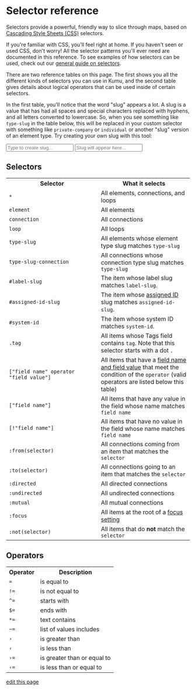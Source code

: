 # Selector reference

Selectors provide a powerful, friendly way to slice through maps,
based on [Cascading Style Sheets (CSS)](https://developer.mozilla.org/en-US/docs/Web/CSS) selectors.

If you're familiar with CSS, you'll feel right at home. If you haven't seen or used CSS, don't worry! All the selector patterns you'll ever need are documented in this reference. To see examples of how selectors can be used, check out our [general guide on selectors](/guides/selectors.html).

There are two reference tables on this page. The first shows you all the different kinds of selectors you can use in Kumu, and the second table gives details about logical operators that can be used inside of certain selectors.

In the first table, you'll notice that the word "slug" appears a lot. A slug is a value that has had all spaces and special characters replaced with hyphens, and all letters converted to lowercase. So, when you see something like `type-slug` in the table below, this will be replaced in your custom selector with something like `private-company` or `individual` or another "slug" version of an element type. Try creating your own slug with this tool:

<input id="simple-slugify-input" type="text" class="search-box" onkeyup="simpleSlugify()" placeholder="Type to create slug...">

<input id="simple-slugify-result" type="text" class="search-box" value="" placeholder="Slug will appear here...">

<script>
  function simpleSlugify() {
    var string = document.querySelector("#simple-slugify-input").value;

    string = string
      .replace(/'/g, '')
      .replace(/[^a-záéíóúñäëïöüçøñâêîôû0-9]/gi, '-')
      .replace(/-{2,}/g, '-')
      .replace(/^-/, '').replace(/-$/, '')
      .toLowerCase();

    var result = document.querySelector("#simple-slugify-result");
    result.value = string;
  }
</script>

## Selectors

<table id="selectors-table" class="table border-bottom">
  <tr>
    <th class="text-left" style="width: 50%;">Selector</th>
    <th class="text-left">What it selects</th>
  </tr>
  <tr>
    <td><code>*</code></th>
    <td>All elements, connections, and loops</td>
  </tr>
  <tr>
    <td><code>element</code></th>
    <td>All elements</td>
  </tr>
  <tr>
    <td><code>connection</code></th>
    <td>All connections</td>
  </tr>
  <tr>
    <td><code>loop</code></th>
    <td>All loops</td>
  </tr>
  <tr>
    <td><code>type-slug</code></th>
    <td>All elements whose element type slug matches <code>type-slug</code></td>
  </tr>
  <tr>
    <td><code>type-slug-connection</code></th>
    <td>All connections whose connection type slug matches <code>type-slug</code></td>
  </tr>
  <tr>
    <td><code>#label-slug</code></th>
    <td>The item whose label slug matches <code>label-slug</code>. </td>
  </tr>
  <tr>
    <td><code>#assigned-id-slug</code></th>
    <td>The item whose <a href="/faq/how-do-I-avoid-duplicating-data.html">assigned ID</a> slug matches <code>assigned-id-slug</code>. </td>
  </tr>
  <tr>
    <td><code>#system-id</code></th>
    <td>The item whose system ID matches <code>system-id</code>. </td>
  </tr>
  <tr>
    <td><code>.tag</code></th>
    <td>All items whose Tags field contains <code>tag</code>. Note that this selector starts with a dot <code>.</code></td>
  </tr>
  <tr>
    <td><code>["field name" operator "field value"]</code></th>
    <td>All items that have a <a href="/overview/kumus-architecture.html#fields">field name and field value</a> that meet the condition of the <code>operator</code> (valid operators are listed below this table)</td>
  </tr>
  <tr>
    <td><code>["field name"]</code></th>
    <td>All items that have any value in the field whose name matches <code>field name</code></td>
  </tr>
  <tr>
    <td><code>[!"field name"]</code></th>
    <td>All items that have no value in the field whose name matches <code>field name</code></td>
  </tr>
  <tr>
    <td><code>:from(selector)</code></th>
    <td>All connections coming from an item that matches the <code>selector</code></td>
  </tr>
  <tr>
    <td><code>:to(selector)</code></th>
    <td>All connections going to an item that matches the <code>selector</code></td>
  </tr>
  <tr>
    <td><code>:directed</code></th>
    <td>All directed connections</td>
  </tr>
  <tr>
    <td><code>:undirected</code></th>
    <td>All undirected connections</td>
  </tr>
  <tr>
    <td><code>:mutual</code></th>
    <td>All mutual connections</td>
  </tr>
  <tr>
    <td><code>:focus</code></th>
    <td>All items at the root of a <a href="/guides/focus.html">focus setting</a></td>
  </tr>
  <tr>
    <td><code>:not(selector)</code></th>
    <td>All items that do <b>not</b> match the <code>selector</code></td>
  </tr>
</table>

## Operators

<table class="table border-bottom">
  <tr>
    <th class="text-left">Operator</th>
    <th class="text-left">Description</th>
  </tr>
  <tr>
    <td><code>=</code></th>
    <td>is equal to</td>
  </tr>
  <tr>
    <td><code>!=</code></th>
    <td>is not equal to</td>
  </tr>
  <tr>
    <td><code>^=</code></th>
    <td>starts with</td>
  </tr>
  <tr>
    <td><code>$=</code></th>
    <td>ends with</td>
  </tr>
  <tr>
    <td><code>*=</code></th>
    <td>text contains</td>
  </tr>
  <tr>
    <td><code>~=</code></th>
    <td>list of values includes</td>
  </tr>
  <tr>
    <td><code>&#8250;</code></th>
    <td>is greater than</td>
  </tr>
  <tr>
    <td><code>&#8249;</code></th>
    <td>is less than</td>
  </tr>
  <tr>
    <td><code>&#8250;=</code></th>
    <td>is greater than or equal to</td>
  </tr>
  <tr>
    <td><code>&#8249;=</code></th>
    <td>is less than or equal to</td>
  </tr>
</table>

<span class="edit-link"><a href="https://github.com/kumu/docs/blob/master/guides/selector-reference.md" target="_blank"><i class="fa fa-github"></i> edit this page</a></span>
